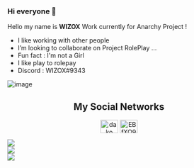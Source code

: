 ### Hi everyone 👋

Hello my name is **WIZOX**
Work currently for Anarchy Project !

- I like working with other people
- I’m looking to collaborate on Project RolePlay ...
- Fun fact : I'm not a Girl
- I like play to rolepay
- Discord : WIZOX#9343

![image](https://user-images.githubusercontent.com/75537847/214134246-7ddb5ec6-734f-469c-ac5f-ecabe2fa8ea1.png)

<h2 align="center">My Social Networks</h2>
<p align="center">
<a href="https://www.youtube.com/channel/UCqFJcP4TF4GH1fBxwCYlM_Q" target="blank"><img align="center" src="https://raw.githubusercontent.com/rahuldkjain/github-profile-readme-generator/master/src/images/icons/Social/youtube.svg" alt="dako" height="30" width="40" /></a>
<a href="https://discord.gg/G23wRqncbt" target="blank"><img align="center" src="https://raw.githubusercontent.com/rahuldkjain/github-profile-readme-generator/master/src/images/icons/Social/discord.svg" alt="EBfXQ94ewu" height="30" width="40" /></a>
</p>

![](https://github-readme-stats.vercel.app/api?username=WIZOX&theme=dark&hide_border=true&include_all_commits=true&count_private=true)<br/>
![](https://github-readme-streak-stats.herokuapp.com/?user=WIZOX&theme=dark&hide_border=true)<br/>
![](https://github-readme-stats.vercel.app/api/top-langs/?username=WIZOX&theme=dark&hide_border=true&include_all_commits=true&count_private=true&layout=compact)
</p>


 





